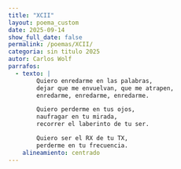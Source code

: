 ```yaml
---
title: "XCII"
layout: poema_custom
date: 2025-09-14
show_full_date: false
permalink: /poemas/XCII/
categoria: sin titulo 2025
autor: Carlos Wolf
parrafos:
  - texto: |
        Quiero enredarme en las palabras,
        dejar que me envuelvan, que me atrapen,
        enredarme, enredarme, enredarme.

        Quiero perderme en tus ojos,
        naufragar en tu mirada,
        recorrer el laberinto de tu ser.

        Quiero ser el RX de tu TX,
        perderme en tu frecuencia.
    alineamiento: centrado
---
```

